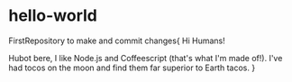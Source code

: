 # hello-world
FirstRepository
to make and commit changes{
  Hi Humans!
  
  Hubot bere, I like Node.js and Coffeescript (that's what I'm made of!).
  I've had tocos on the moon and find them far superior to Earth tacos.
}
